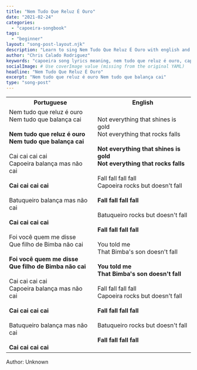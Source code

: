 ```yaml
---
title: "Nem Tudo Que Reluz É Ouro"
date: "2021-02-24"
categories:
  - "capoeira-songbook"
tags:
  - "beginner"
layout: "song-post-layout.njk"
description: "Learn to sing Nem Tudo Que Reluz É Ouro with english and portuguese translations along with a video to help you learn."
author: "Chris Calado Rodriguez"
keywords: "capoeira song lyrics meaning, nem tudo que reluz é ouro, capoeira roda songs, beginner capoeira song, traditional capoeira music, mestre pastinha songs, capoeira songbook, roda de capoeira music"
socialImage: # Use coverImage value (missing from the original YAML)
headline: "Nem Tudo Que Reluz É Ouro"
excerpt: "Nem tudo que reluz é ouro Nem tudo que balança cai"
type: "song-post"
---
```


<table class="capoeira-table">
    <tr class="header-row">
        <th>Portuguese</th>
        <th>English</th>
    </tr>
    <tr>
        <td>Nem tudo que reluz é ouro<br>Nem tudo que balança cai<br><br><strong>Nem tudo que reluz é ouro</strong><br><strong>Nem tudo que balança cai</strong><br><br>Cai cai cai cai<br>Capoeira balança mas não cai<br><br><strong>Cai cai cai cai</strong><br><br>Batuqueiro balança mas não cai<br><br><strong>Cai cai cai cai</strong><br><br>Foi você quem me disse<br>Que filho de Bimba não cai<br><br><strong>Foi você quem me disse</strong><br><strong>Que filho de Bimba não cai</strong><br><br>Cai cai cai cai<br>Capoeira balança mas não cai<br><br><strong>Cai cai cai cai</strong><br><br>Batuqueiro balança mas não cai<br><br><strong>Cai cai cai cai</strong></td>
        <td>Not everything that shines is gold<br>Not everything that rocks falls<br><br><strong>Not everything that shines is gold</strong><br><strong>Not everything that rocks falls</strong><br><br>Fall fall fall fall<br>Capoeira rocks but doesn't fall<br><br><strong>Fall fall fall fall</strong><br><br>Batuqueiro rocks but doesn't fall<br><br><strong>Fall fall fall fall</strong><br><br>You told me<br>That Bimba's son doesn't fall<br><br><strong>You told me</strong><br><strong>That Bimba's son doesn't fall</strong><br><br>Fall fall fall fall<br>Capoeira rocks but doesn't fall<br><br><strong>Fall fall fall fall</strong><br><br>Batuqueiro rocks but doesn't fall<br><br><strong>Fall fall fall fall</strong></td>
    </tr>
</table>
<figcaption>
    Author: Unknown
</figcaption>